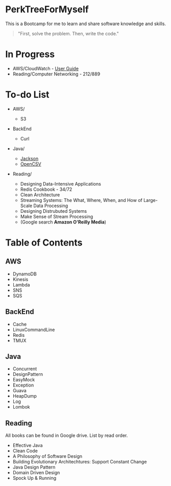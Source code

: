 # PerkTreeForMyself
This is a Bootcamp for me to learn and share software knowledge and skills.

> "First, solve the problem. Then, write the code."

# In Progress
- AWS/CloudWatch - [User Guide](https://docs.aws.amazon.com/AmazonCloudWatch/latest/monitoring/GettingStarted.html)
- Reading/Computer Networking - 212/889

# To-do List
- AWS/
  - S3
  
- BackEnd
  - Curl

- Java/
  - [Jackson](https://github.com/FasterXML/jackson#documentation)
  - [OpenCSV](http://opencsv.sourceforge.net/)
 
- Reading/
  - Designing Data-Intensive Applications
  - Redis Cookbook - 34/72
  - Clean Architecture
  - Streaming Systems: The What, Where, When, and How of Large-Scale Data Processing
  - Designing Distrubuted Systems
  - Make Sense of Stream Processing
  - (Google search **Amazon O'Reilly Media**)

# Table of Contents
## AWS
- DynamoDB
- Kinesis
- Lambda
- SNS
- SQS

## BackEnd
- Cache
- LinuxCommandLine
- Redis
- TMUX

## Java
- Concurrent
- DesignPattern
- EasyMock
- Exception
- Guava
- HeapDump
- Log
- Lombok

## Reading
All books can be found in Google drive. List by read order.
- Effective Java
- Clean Code
- A Philosophy of Software Design
- Building Evolutionary Architechtures: Support Constant Change
- Java Design Pattern
- Domain Driven Design
- Spock Up & Running
